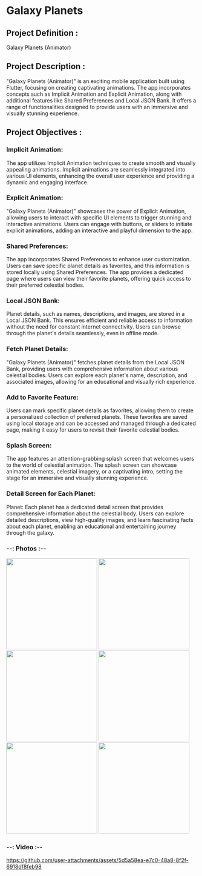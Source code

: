 # Galaxy Planets

## Project Definition :
Galaxy Planets (Animator)

## Project Description :

"Galaxy Planets (Animator)" is an exciting mobile application built using Flutter, focusing on creating captivating animations. The app incorporates concepts such as Implicit Animation and
Explicit Animation, along with additional features like Shared Preferences and Local JSON Bank. It offers a range of functionalities designed to provide users with an immersive and visually stunning experience.

## Project Objectives :

### Implicit Animation:
The app utilizes Implicit Animation techniques to create smooth and visually appealing animations. Implicit animations are seamlessly integrated into various UI elements, enhancing the overall user experience and providing a dynamic and engaging interface.

### Explicit Animation: 
"Galaxy Planets (Animator)" showcases the power of Explicit Animation, allowing users to interact with specific UI elements to trigger stunning and interactive animations. Users can engage with buttons, or sliders to initiate explicit animations, adding an interactive and playful dimension to the app.

### Shared Preferences:
The app incorporates Shared Preferences to enhance user customization. Users can save specific planet details as favorites, and this information is stored locally using Shared Preferences. The app provides a dedicated page where users can view their favorite planets, offering quick access to their preferred celestial bodies.

### Local JSON Bank: 
Planet details, such as names, descriptions, and images, are stored in a Local JSON Bank. This ensures efficient and reliable access to information without the need for constant internet connectivity. Users can browse through the planet's details seamlessly, even in offline mode.

### Fetch Planet Details:
"Galaxy Planets (Animator)" fetches planet details from the Local JSON Bank, providing users with comprehensive information about various celestial bodies. Users can explore each planet's name, description, and associated images, allowing for an educational and visually rich experience.

### Add to Favorite Feature:
Users can mark specific planet details as favorites, allowing them to create a personalized collection of preferred planets. These favorites are saved using local storage and can be accessed and managed through a dedicated page, making it easy for users to revisit their favorite celestial bodies.

### Splash Screen:
The app features an attention-grabbing splash screen that welcomes users to the world of celestial animation. The splash screen can showcase animated elements, celestial imagery, or a captivating intro, setting the stage for an immersive and visually stunning experience.

### Detail Screen for Each Planet:
Planet: Each planet has a dedicated detail screen that provides comprehensive information about the celestial body. Users can explore detailed descriptions, view high-quality images, and learn fascinating facts about each planet, enabling an educational and entertaining journey through the galaxy.

### --: Photos :--
<img src="https://github.com/user-attachments/assets/95b38d83-235d-4237-9ffc-76c67448e35e" width=240>
<img src="https://github.com/user-attachments/assets/90b95bff-0b2a-45e9-953b-630aa0985d9c" width=240>
<img src="https://github.com/user-attachments/assets/84baa121-02cf-4fb9-a07f-5035fc2daf7c" width=240>
<img src="https://github.com/user-attachments/assets/518853e3-45a5-42d5-8080-183b88f46f85" width=240>
<img src="https://github.com/user-attachments/assets/cc3f39f0-5382-40f0-be8f-f463f4239b0a" width=240>
<img src="https://github.com/user-attachments/assets/7c571ca3-c06e-497f-9358-1a8492577d76" width=240>

### --: Video :--

https://github.com/user-attachments/assets/5d5a58ea-e7c0-48a8-8f2f-6918df8feb98









